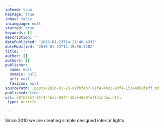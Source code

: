 ```yaml
---
inFeed: true
hasPage: true
inNav: false
inLanguage: null
starred: true
keywords: []
description: ''
datePublished: '2016-01-23T14:21:40.433Z'
dateModified: '2016-01-23T14:15:56.528Z'
title: ''
author: []
authors: []
publisher:
  name: null
  domain: null
  url: null
  favicon: null
sourcePath: _posts/2016-01-23-a9fbfeb7-91f4-4bcc-93f4-153e4d69feff.md
published: true
url: a9fbfeb7-91f4-4bcc-93f4-153e4d69feff/index.html
_type: Article

---
```

Since 2010 we are creating simple designed interior lights